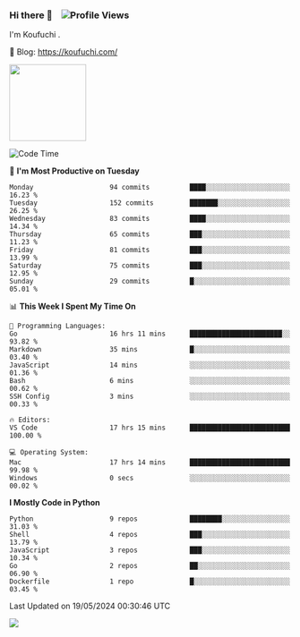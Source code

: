 ### Hi there 👋 &nbsp;&nbsp; ![Profile Views](https://komarev.com/ghpvc/?username=Koufuchi&base=200)

I'm Koufuchi . 

📔 Blog: <https://koufuchi.com/>

<img align="" height="137px" src="https://github-readme-stats-seven-nu-30.vercel.app/api?username=Koufuchi&hide=issues,contribs&hide_rank=true&show_icons=true&line_height=21&theme=radical&locale=en" />
<!-- <img align="" height="137px" src="https://github-readme-stats-seven-nu-30.vercel.app/api/top-langs/?username=Koufuchi&layout=compact&hide=blade,html,css,pug,scss&theme=radical&locale=en" /> -->

<!--START_SECTION:waka-->
![Code Time](http://img.shields.io/badge/Code%20Time-587%20hrs%2035%20mins-blue)

📅 **I'm Most Productive on Tuesday** 

```text
Monday                   94 commits          ████░░░░░░░░░░░░░░░░░░░░░   16.23 % 
Tuesday                  152 commits         ███████░░░░░░░░░░░░░░░░░░   26.25 % 
Wednesday                83 commits          ████░░░░░░░░░░░░░░░░░░░░░   14.34 % 
Thursday                 65 commits          ███░░░░░░░░░░░░░░░░░░░░░░   11.23 % 
Friday                   81 commits          ███░░░░░░░░░░░░░░░░░░░░░░   13.99 % 
Saturday                 75 commits          ███░░░░░░░░░░░░░░░░░░░░░░   12.95 % 
Sunday                   29 commits          █░░░░░░░░░░░░░░░░░░░░░░░░   05.01 % 
```


📊 **This Week I Spent My Time On** 

```text
💬 Programming Languages: 
Go                       16 hrs 11 mins      ███████████████████████░░   93.82 % 
Markdown                 35 mins             █░░░░░░░░░░░░░░░░░░░░░░░░   03.40 % 
JavaScript               14 mins             ░░░░░░░░░░░░░░░░░░░░░░░░░   01.36 % 
Bash                     6 mins              ░░░░░░░░░░░░░░░░░░░░░░░░░   00.62 % 
SSH Config               3 mins              ░░░░░░░░░░░░░░░░░░░░░░░░░   00.33 % 

🔥 Editors: 
VS Code                  17 hrs 15 mins      █████████████████████████   100.00 % 

💻 Operating System: 
Mac                      17 hrs 14 mins      █████████████████████████   99.98 % 
Windows                  0 secs              ░░░░░░░░░░░░░░░░░░░░░░░░░   00.02 % 
```

**I Mostly Code in Python** 

```text
Python                   9 repos             ████████░░░░░░░░░░░░░░░░░   31.03 % 
Shell                    4 repos             ███░░░░░░░░░░░░░░░░░░░░░░   13.79 % 
JavaScript               3 repos             ███░░░░░░░░░░░░░░░░░░░░░░   10.34 % 
Go                       2 repos             ██░░░░░░░░░░░░░░░░░░░░░░░   06.90 % 
Dockerfile               1 repo              █░░░░░░░░░░░░░░░░░░░░░░░░   03.45 % 
```




 Last Updated on 19/05/2024 00:30:46 UTC
<!--END_SECTION:waka-->

![](https://hit.yhype.me/github/profile?user_id=46078832)
